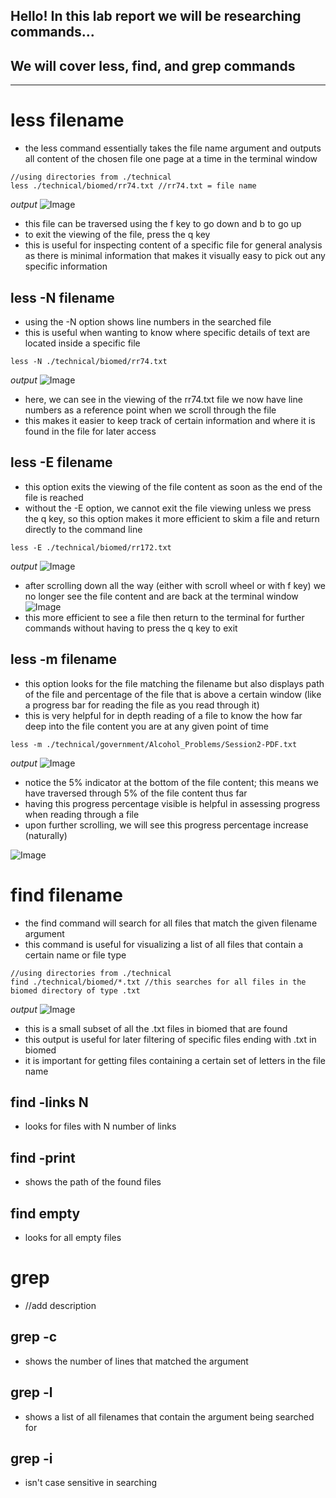 ## **Hello! In this lab report we will be researching commands...**
## We will cover less, find, and grep commands

---

# less filename
- the less command essentially takes the file name argument and outputs all content of the chosen file one page at a time in the terminal window

```
//using directories from ./technical
less ./technical/biomed/rr74.txt //rr74.txt = file name
```
*output*
![Image](lessNormal.png)
- this file can be traversed using the f key to go down and b to go up
- to exit the viewing of the file, press the q key
- this is useful for inspecting content of a specific file for general analysis as there is minimal information that makes it visually easy to pick out any specific information

## less -N filename
- using the -N option shows line numbers in the searched file
- this is useful when wanting to know where specific details of text are located inside a specific file

```
less -N ./technical/biomed/rr74.txt
```

*output*
![Image](less-N.png)
- here, we can see in the viewing of the rr74.txt file we now have line numbers as a reference point when we scroll through the file
- this makes it easier to keep track of certain information and where it is found in the file for later access

## less -E filename
- this option exits the viewing of the file content as soon as the end of the file is reached 
- without the -E option, we cannot exit the file viewing unless we press the q key, so this option makes it more efficient to skim a file and return directly to the command line

```
less -E ./technical/biomed/rr172.txt
```
*output*
![Image](less-E.png)
- after scrolling down all the way (either with scroll wheel or with f key) we no longer see the file content and are back at the terminal window
![Image](less-E2.png)
- this more efficient to see a file then return to the terminal for further commands without having to press the q key to exit

## less -m filename
- this option looks for the file matching the filename but also displays path of the file and percentage of the file that is above a certain window (like a progress bar for reading the file as you read through it)
- this is very helpful for in depth reading of a file to know the how far deep into the file content you are at any given point of time

```
less -m ./technical/government/Alcohol_Problems/Session2-PDF.txt 
```
*output*
![Image](less-m.png)
- notice the 5% indicator at the bottom of the file content; this means we have traversed through 5% of the file content thus far
- having this progress percentage visible is helpful in assessing progress when reading through a file
- upon further scrolling, we will see this progress percentage increase (naturally)

![Image](less-m2.png)

# find filename
- the find command will search for all files that match the given filename argument
- this command is useful for visualizing a list of all files that contain a certain name or file type

```
//using directories from ./technical
find ./technical/biomed/*.txt //this searches for all files in the biomed directory of type .txt
```

*output*
![Image](find.png)
- this is a small subset of all the .txt files in biomed that are found
- this output is useful for later filtering of specific files ending with .txt in biomed
- it is important for getting files containing a certain set of letters in the file name

## find -links N
- looks for files with N number of links
## find -print
- shows the path of the found files
## find empty
- looks for all empty files

# grep
- //add description
## grep -c
- shows the number of lines that matched the argument
## grep -l
- shows a list of all filenames that contain the argument being searched for
## grep -i
- isn't case sensitive in searching
